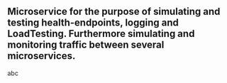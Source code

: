 ## Microservice for the purpose of simulating and testing health-endpoints, logging and LoadTesting. Furthermore simulating and monitoring traffic between several microservices.

abc
